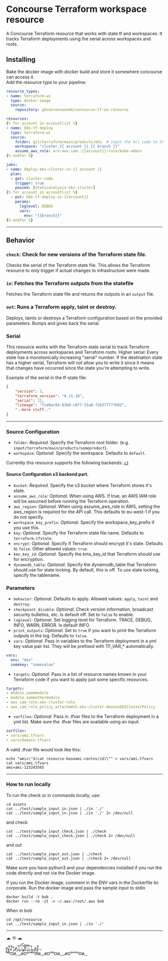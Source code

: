 # Concourse Terraform workspace resource

A Concourse Terraform resource that works with state.tf and workspaces. It tracks Terraform deployments using the serial across workspaces and roots.

## Installing

Bake the docker image with docker build and store it somewhere concourse can access it.  
Add the resource type to your pipeline:

```yaml
resource_types:
- name: terraform-ws
  type: docker-image
  source:
    repository: gbvanrenswoude/concourse-tf-ws-resource

resources:
{% for account in accountlist %}
- name: k8s-tf-deploy
  type: terraform-ws
  source:
    folder: git/terraform/main/products/eks  # input the hcl code to the job the using the git resource, input map it to the git folder
    workspace: "cluster_{{ account }}_{{ branch }}"
    assume_aws_role: arn:aws:iam::{{account}}:role/kube-admin
{% endfor %}

jobs:
- name: deploy-eks-cluster-in-{{ account }}
  plan:
  - get: cluster-code
    trigger: true
    passed: [staticanalysis-eks-cluster]
{% for account in accountlist %}
  - put: k8s-tf-deploy-in-{{account}}
    params:
      loglevel: DEBUG
      vars:
        env: "{{branch}}"
{% endfor %}
```

----
## Behavior

### `check`: Check for new versions of the Terraform state file.

Checks the serial of the Terraform state file. This allows the Terraform resource to only trigger if actual changes to infrastructure were made.

### `in`: Fetches the Terraform outputs from the statefile

Fetches the Terraform state file and returns the outputs in an `output` file.

### `out`: Runs a Terraform apply, taint or destroy.

Deploys, taints or destroys a Terraform configuration based on the provided parameters. Bumps and gives back the serial.


### Serial
This resource works with the Terraform state serial to track Terraform deployments across workspaces and Terraform roots.
Higher serial: Every state has a monotonically increasing "serial" number. If the destination state has a higher serial, Terraform will not allow you to write it since it means that changes have occurred since the state you're attempting to write.

Example of the serial in the tf-state file:
```json
{
    "version": 3,
    "terraform_version": "0.11.10",
    "serial": 12,
    "lineage": "7ce0ac04-83b0-c8f7-31a0-f2b377777603",
    "..more stuff.."
}
```


----
### Source Configuration
* `folder`: *Required.* Specify the Terraform root folder. (e.g. `input/terraform/main/products/someproduct`).
* `workspace`: *Optional.* Specify the workspace. Defaults to `default`.

Currently this resource supports the following backends: [`s3`](https://www.terraform.io/docs/backends/types/s3.html)
#### Source Configuration s3 backend part.
* `bucket`: *Required.* Specify the s3 bucket where Terraform stores it's state.
* `assume_aws_role`: *Optional.* When using AWS. If true, an AWS IAM role will be assumed before running the Terraform operation.
* `aws_region`: *Optional.* When using assume_aws_role in AWS, setting the aws_region is required for the API call. This defaults to eu-west-1 if you do not specify.
* `workspace_key_prefix`: *Optional.* Specify the workspace_key_prefix if you use this.
* `key`: *Optional.* Specify the Terraform state file name. Defaults to `terraform.tfstate`.
* `encrypt`: *Optional.* Specify if Terraform should encrypt it's state. Defaults to `false`. Other allowed values: `true`.
* `kms_key_id`: *Optional.* Specify the kms_key_id that Terraform should use for encryption.
* `dynamodb_table`: *Optional.* Specify the dynamodb_table that Terraform should use for state locking. By default, this is off. To use state locking, specify the tablename.

### Parameters

* `behavior`: *Optional.* Defaults to apply. Allowed values: `apply`, `taint` and `destroy`.
* `checkpoint_disable`: *Optional.* Check version information, broadcast security bulletins, etc. Is default off. Set to `false` to enable.
* `loglevel`: *Optional.* Set logging level for Terraform. TRACE, DEBUG, INFO, WARN, ERROR. Is default INFO.
* `print_outputs`: *Optional.* Set to `true` if you want to print the Terraform outputs in the log. Defaults to `false`.
* `vars`: *Optional.* Pass in variables to the Terraform deployment in a yml key value pair list. They will be prefixed with TF_VAR_* automatically.  

```yaml
vars:
  env: "dev"
  somekey: "somevalue"
```

* `targets`: *Optional.* Pass in a list of resource names known in your Terraform code if you want to apply just some specific resources.  

```yaml
targets:
- module.somemodule
- module.someothermodule
- aws_iam_role.eks-cluster-role
- aws_iam_role_policy_attachment.eks-cluster-AmazonEKSClusterPolicy
```

* `varfiles`: *Optional.* Pass in .tfvar files to the Terraform deployment in a yml list. Make sure the .tfvar files are available using an input.

```yaml
varfiles:
- vars/ami.tfvars
- vars/domain.tfvars
```

A valid .tfvar file would look like this:
```
echo "ami=\"$(cat resource-baseami-centos/id)\"" > vars/ami.tfvars
cat vars/ami.tfvars
ami=ami-123243565
```


----
### How to run locally
To run the check or in commands locally, use:
```
cd assets
cat ../test/sample_input_in.json | ./in './'
cat ../test/sample_input_in.json | ./in './' 2> /dev/null
```
and check
```
cat ../test/sample_input_check.json | ./check
cat ../test/sample_input_check.json | ./check 2> /dev/null
```
and out
```
cat ../test/sample_input_out.json | ./check
cat ../test/sample_input_out.json | ./check 2> /dev/null
```
Make sure you have python3 and your dependencies installed if you run the code directly and not via the Docker image.

If you run the Docker image, comment in the ENV vars in the Dockerfile bc corporate. Run the docker image and pass the sample input to stdin
```
docker build -t bob .
docker run --rm -it -v ~/.aws:/root/.aws bob
```
When in bob
```
cd /opt/resource
cat ../test/sample_input_in.json | ./in './'
```
----
☁ ☼  ☁

_̴ı̴̴̡̡̡ ̡͌l̡̡̡ ̡͌l̡*̡̡ ̴̡ı̴̴̡ ̡̡͡|̲̲̲͡͡͡ ̲▫̲͡ ̲̲̲͡͡π̲̲͡͡ ̲̲͡▫̲̲͡͡ ̲|̡̡̡ ̡ ̴̡ı̴̡̡ ̡͌l̡̡̡̡.__  
°º¤ø,¸¸,ø¤º°°º¤ø,¸,ø¤°º¤ø,¸¸,ø¤º°°º¤ø,¸
